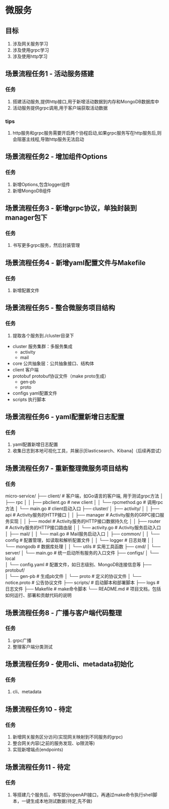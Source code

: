 # 微服务

## 目标
1. 涉及网关服务学习
2. 涉及使用grpc学习
3. 涉及使用http学习

## 场景流程任务1 - 活动服务搭建
### 任务
1. 搭建活动服务,提供http接口,用于新增活动数据到内存和MongoDB数据库中
2. 活动服务提供grpc调用,用于客户端获取活动数据
### tips
1. http服务和grpc服务需要开启两个协程启动,如果grpc服务写在http服务后,则会阻塞主线程,导致http服务无法启动

## 场景流程任务2 - 增加组件Options
### 任务
1. 新增Options,包含logger组件
2. 新增MongoDB组件

## 场景流程任务3 - 新增grpc协议，单独封装到manager包下
### 任务
1. 书写更多grpc服务，然后封装管理

## 场景流程任务4 - 新增yaml配置文件与Makefile
### 任务
1. 新增配置文件

## 场景流程任务5 - 整合微服务项目结构
### 任务
1. 提取各个服务到./cluster目录下
- cluster    服务集群：多服务集成
    - activity
    - mail
- core       公共抽象层：公共抽象接口、结构体
- client     客户端
- protobuf   protobuf协议文件（make proto生成）
    - gen-pb
    - proto
- configs    yaml配置文件
- scripts    执行脚本

## 场景流程任务6 - yaml配置新增日志配置
### 任务
1. yaml配置新增日志配置
2. 收集日志到本地可视化工具，并展示[Elasticsearch、Kibana]（后续再尝试）

## 场景流程任务7 - 重新整理微服务项目结构
### 任务
micro-service/
├── client/                   # 客户端，如Go语言的客户端, 用于测试grpc方法
│   ├── rpc
│   │   ├── pbclient.go       # new client
│   │   └── rpcmethod.go      # 调用rpc方法
│   └── main.go               # client启动入口
├── cluster/
│   ├── activity/
│   │   ├── api               # Activity服务的HTTP接口
│   │   ├── manager           # Activity服务的GRPC接口服务实现
│   │   ├── model             # Activity服务的HTTP接口数据持久化
│   │   ├── router            # Activity服务的HTTP接口路由层
│   │   └── activity.go       # Activity服务启动入口
│   ├── mail/
│   │   └── mail.go           # Mail服务启动入口
│   ├── common/
│   │   └── config            # 配置管理，如读取和解析配置文件
│   │   └── logger            # 日志处理
│   │   └── mongodb           # 数据库处理
│   │   └── utils             # 实用工具函数
├── cmd/
│   └── server/
│       └── main.go           # 统一启动所有服务的入口文件
├── configs/
│   └── local           
│       └── config.yaml       # 配置文件，如日志级别、MongoDB连接信息等
├── protobuf/                 
│   └── gen-pb                # 生成pb文件
│   └── proto                 # 定义的协议文件
│       └── notice.proto      # 公告协议文件
├── scripts/                  # 启动脚本和部署脚本
├── logs                      # 日志文件
├── Makefile                  # make命令脚本
└── README.md                 # 项目文档，包括如何运行、部署和贡献代码的说明

## 场景流程任务8 - 广播与客户端代码整理
### 任务
1. grpc广播
2. 整理客户端分类测试

## 场景流程任务9 - 使用cli、metadata初始化
### 任务 
1. cli、metadata

## 场景流程任务10 - 待定
### 任务
1. 新增网关服务区分访问(实现网关映射到不同服务的grpc)
2. 整合网关内容(之前的服务发现、ip限流等)
3. 实现新增端点(endpoints)

## 场景流程任务11 - 待定
### 任务
1. 等搭建几个服务后，书写部分openAPI接口，再通过make命令执行shell脚本，一键生成本地测试数据(待定,先不做)